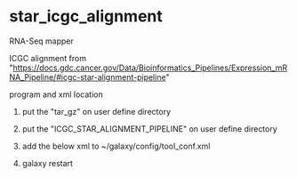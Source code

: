 # star_icgc_alignment
RNA-Seq mapper

ICGC alignment from "https://docs.gdc.cancer.gov/Data/Bioinformatics_Pipelines/Expression_mRNA_Pipeline/#icgc-star-alignment-pipeline"

program and xml location

1. put the "tar_gz" on  user define directory

2. put the "ICGC_STAR_ALIGNMENT_PIPELINE"  on  user define directory
      
3. add the below xml  to   ~/galaxy/config/tool_conf.xml

<section id="rnaseq_name" name="RNA-Seq">
    <tool file="user define directory/tar_gz.xml" />
    <tool file="user define directory/icgc_star2_wrapper.xml" />
</section>

4. galaxy restart


